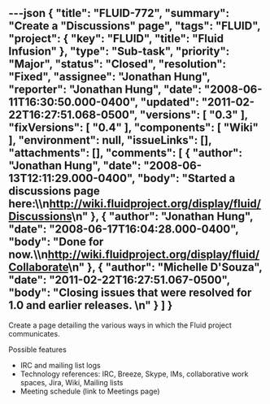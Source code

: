 ---json
{
  "title": "FLUID-772",
  "summary": "Create a \"Discussions\" page",
  "tags": "FLUID",
  "project": {
    "key": "FLUID",
    "title": "Fluid Infusion"
  },
  "type": "Sub-task",
  "priority": "Major",
  "status": "Closed",
  "resolution": "Fixed",
  "assignee": "Jonathan Hung",
  "reporter": "Jonathan Hung",
  "date": "2008-06-11T16:30:50.000-0400",
  "updated": "2011-02-22T16:27:51.068-0500",
  "versions": [
    "0.3"
  ],
  "fixVersions": [
    "0.4"
  ],
  "components": [
    "Wiki"
  ],
  "environment": null,
  "issueLinks": [],
  "attachments": [],
  "comments": [
    {
      "author": "Jonathan Hung",
      "date": "2008-06-13T12:11:29.000-0400",
      "body": "Started a discussions page here:\\\n<http://wiki.fluidproject.org/display/fluid/Discussions>\n"
    },
    {
      "author": "Jonathan Hung",
      "date": "2008-06-17T16:04:28.000-0400",
      "body": "Done for now.\\\n<http://wiki.fluidproject.org/display/fluid/Collaborate>\n"
    },
    {
      "author": "Michelle D'Souza",
      "date": "2011-02-22T16:27:51.067-0500",
      "body": "Closing issues that were resolved for 1.0 and earlier releases.&#x20;\n"
    }
  ]
}
---
Create a page detailing the various ways in which the Fluid project communicates.

Possible features

* IRC and mailing list logs
* Technology references: IRC, Breeze, Skype, IMs, collaborative work spaces, Jira, Wiki, Mailing lists
* Meeting schedule (link to Meetings page)&#x20;

        
